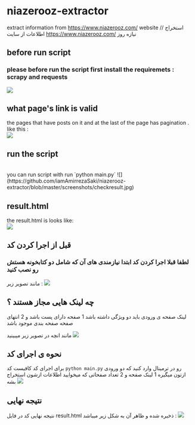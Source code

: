 # niazerooz-extractor
extract information from https://www.niazerooz.com/ website //   استخراج اطلاعات از سایت https://www.niazerooz.com/ نیازه روز

## before run script
### please before run the script first install the requiremets : scrapy and requests
 
 ![](https://github.com/iamAmirrezaSaki/niazerooz-extractor/blob/master/screenshots/installrequirements.jpg)


## what page's link is valid 

the pages that have posts on it and at the last of the page has pagination .<br/>
like this :
<br/>
![](https://github.com/iamAmirrezaSaki/niazerooz-extractor/blob/master/screenshots/validpages.jpg)


## run the script 
<br/>
you can run script with run `python main.py`
![](https://github.com/iamAmirrezaSaki/niazerooz-extractor/blob/master/screenshots/checkresult.jpg)

## result.html

the result.html is looks like: <br/>
![](https://github.com/iamAmirrezaSaki/niazerooz-extractor/blob/master/screenshots/checkresult.jpg)

## قبل از اجرا کردن کد
### لطفا قبلا اجرا کردن کد ابتدا نیازمندی های آن که شامل دو کتابخونه هستش رو نصب کنید 
مانند تصویر زیر : 
 ![](https://github.com/iamAmirrezaSaki/niazerooz-extractor/blob/master/screenshots/installrequirements.jpg)

## چه لینک هایی مجاز هستند ؟
لینک صفحه ی ورودی باید دو ویژگی داشته باشد 1 صفحه دارای پست باشد و 2 انتهای صفحه صفحه بندی موجود باشد 

مانند انچه در تصویر زیر میبینید 
![](https://github.com/iamAmirrezaSaki/niazerooz-extractor/blob/master/screenshots/validpages.jpg)

## نحوه ی اجرای کد 
برای اجرای کد کافیست کد `python main.py` رو در ترمینال وارد کنید که دو ورودی ازتون میگیره 1 لینک صفحه و 2 تعداد صفحاتی که میخوایید اطلاعات ازشون استخراج بشه 
![](https://github.com/iamAmirrezaSaki/niazerooz-extractor/blob/master/screenshots/checkresult.jpg)

## نتیجه نهایی 

نتیجه نهایی کد در فایل result.html ذخیره شده و ظاهر آن به شکل زیر میباشد : 
![](https://github.com/iamAmirrezaSaki/niazerooz-extractor/blob/master/screenshots/checkresult.jpg)
